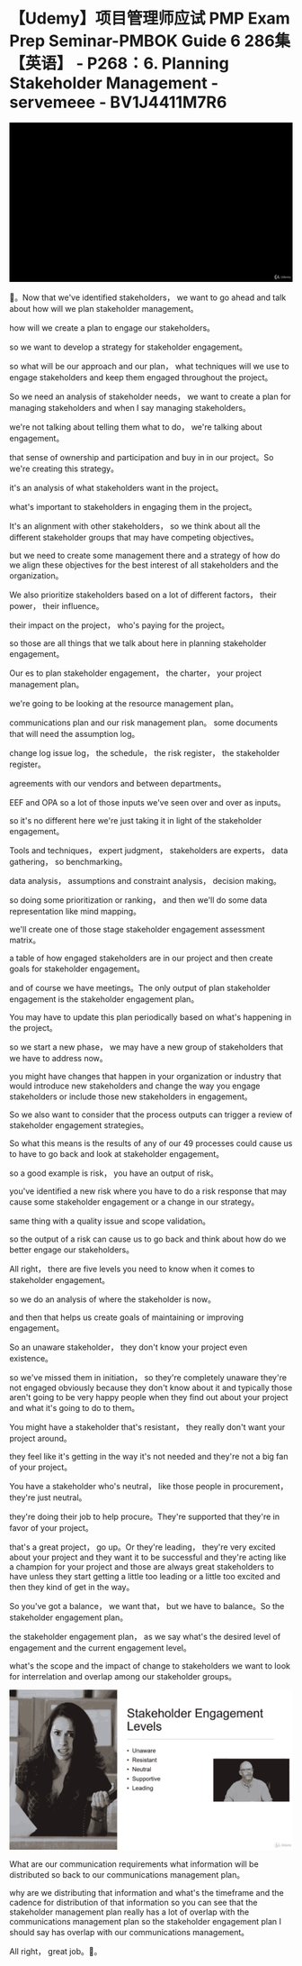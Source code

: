 # 【Udemy】项目管理师应试 PMP Exam Prep Seminar-PMBOK Guide 6  286集【英语】 - P268：6. Planning Stakeholder Management - servemeee - BV1J4411M7R6

![](img/84c4d63157b9d1d028f5411afa49db6c_0.png)

🎼。Now that we've identified stakeholders， we want to go ahead and talk about how will we plan stakeholder management。

 how will we create a plan to engage our stakeholders。

 so we want to develop a strategy for stakeholder engagement。

 so what will be our approach and our plan， what techniques will we use to engage stakeholders and keep them engaged throughout the project。

So we need an analysis of stakeholder needs， we want to create a plan for managing stakeholders and when I say managing stakeholders。

 we're not talking about telling them what to do， we're talking about engagement。

 that sense of ownership and participation and buy in in our project。So we're creating this strategy。

 it's an analysis of what stakeholders want in the project。

 what's important to stakeholders in engaging them in the project。

It's an alignment with other stakeholders， so we think about all the different stakeholder groups that may have competing objectives。

 but we need to create some management there and a strategy of how do we align these objectives for the best interest of all stakeholders and the organization。

We also prioritize stakeholders based on a lot of different factors， their power， their influence。

 their impact on the project， who's paying for the project。

 so those are all things that we talk about here in planning stakeholder engagement。

Our es to plan stakeholder engagement， the charter， your project management plan。

 we're going to be looking at the resource management plan。

 communications plan and our risk management plan。 some documents that will need the assumption log。

 change log issue log， the schedule， the risk register， the stakeholder register。

 agreements with our vendors and between departments。

EEF and OPA so a lot of those inputs we've seen over and over as inputs。

 so it's no different here we're just taking it in light of the stakeholder engagement。

Tools and techniques， expert judgment， stakeholders are experts， data gathering， so benchmarking。

 data analysis， assumptions and constraint analysis， decision making。

 so doing some prioritization or ranking， and then we'll do some data representation like mind mapping。

 we'll create one of those stage stakeholder engagement assessment matrix。

 a table of how engaged stakeholders are in our project and then create goals for stakeholder engagement。

 and of course we have meetings。The only output of plan stakeholder engagement is the stakeholder engagement plan。

You may have to update this plan periodically based on what's happening in the project。

 so we start a new phase， we may have a new group of stakeholders that we have to address now。

 you might have changes that happen in your organization or industry that would introduce new stakeholders and change the way you engage stakeholders or include those new stakeholders in engagement。

So we also want to consider that the process outputs can trigger a review of stakeholder engagement strategies。

So what this means is the results of any of our 49 processes could cause us to have to go back and look at stakeholder engagement。

 so a good example is risk， you have an output of risk。

 you've identified a new risk where you have to do a risk response that may cause some stakeholder engagement or a change in our strategy。

 same thing with a quality issue and scope validation。

 so the output of a risk can cause us to go back and think about how do we better engage our stakeholders。

All right， there are five levels you need to know when it comes to stakeholder engagement。

 so we do an analysis of where the stakeholder is now。

 and then that helps us create goals of maintaining or improving engagement。

So an unaware stakeholder， they don't know your project even existence。

 so we've missed them in initiation， so they're completely unaware they're not engaged obviously because they don't know about it and typically those aren't going to be very happy people when they find out about your project and what it's going to do to them。

You might have a stakeholder that's resistant， they really don't want your project around。

 they feel like it's getting in the way it's not needed and they're not a big fan of your project。

You have a stakeholder who's neutral， like those people in procurement， they're just neutral。

 they're doing their job to help procure。They're supported that they're in favor of your project。

 that's a great project， go up。Or they're leading， they're very excited about your project and they want it to be successful and they're acting like a champion for your project and those are always great stakeholders to have unless they start getting a little too leading or a little too excited and then they kind of get in the way。

So you've got a balance， we want that， but we have to balance。So the stakeholder engagement plan。

 the stakeholder engagement plan， as we say what's the desired level of engagement and the current engagement level。

 what's the scope and the impact of change to stakeholders we want to look for interrelation and overlap among our stakeholder groups。



![](img/84c4d63157b9d1d028f5411afa49db6c_2.png)

What are our communication requirements what information will be distributed so back to our communications management plan。

 why are we distributing that information and what's the timeframe and the cadence for distribution of that information so you can see that the stakeholder management plan really has a lot of overlap with the communications management plan so the stakeholder engagement plan I should say has overlap with our communications management。

All right， great job。🎼。
